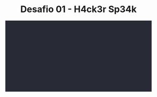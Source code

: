 <h1 align="center">Desafio 01 - H4ck3r Sp34k</h1>
<div align="center">
  <img src="https://raw.githubusercontent.com/Domires/polemic-hackaton-2/master/desafio-12/demo.gif" alt="H4ck3r Sp34k">
</div>